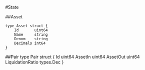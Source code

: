 #State

##Asset

	type Asset struct {
		Id       uint64
		Name     string
		Denom    string
		Decimals int64
	}


##Pair
	type Pair struct {
		Id               uint64
		AssetIn          uint64
		AssetOut         uint64
		LiquidationRatio types.Dec
	}
